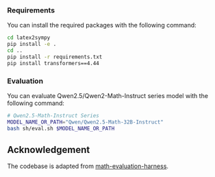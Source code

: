 ### Requirements
You can install the required packages with the following command:
```bash
cd latex2sympy
pip install -e .
cd ..
pip install -r requirements.txt 
pip install transformers==4.44
```

### Evaluation
You can evaluate Qwen2.5/Qwen2-Math-Instruct series model with the following command:
```bash
# Qwen2.5-Math-Instruct Series
MODEL_NAME_OR_PATH="Qwen/Qwen2.5-Math-32B-Instruct"
bash sh/eval.sh $MODEL_NAME_OR_PATH
```

## Acknowledgement
The codebase is adapted from [math-evaluation-harness](https://github.com/ZubinGou/math-evaluation-harness).
